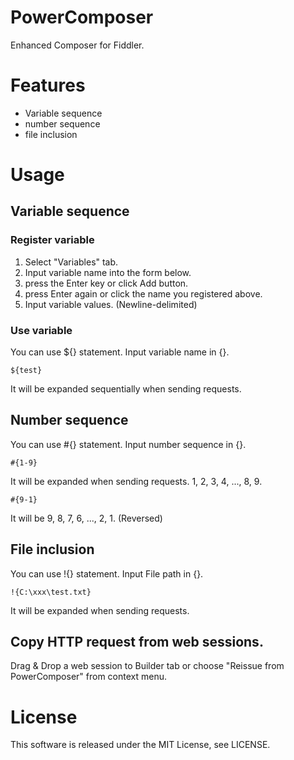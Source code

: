 # PowerComposer
Enhanced Composer for Fiddler.

# Features

- Variable sequence
- number sequence
- file inclusion

# Usage

## Variable sequence

### Register variable

1. Select "Variables" tab.
2. Input variable name into the form below.
3. press the Enter key or click Add button.
4. press Enter again or click the name you registered above.
5. Input variable values. (Newline-delimited)

### Use variable

You can use ${} statement.
Input variable name in {}.

```
${test}
```

It will be expanded sequentially when sending requests.

## Number sequence

You can use #{} statement.
Input number sequence in {}.

```
#{1-9}
```

It will be expanded when sending requests. 1, 2, 3, 4, ..., 8, 9.

```
#{9-1}
```

It will be 9, 8, 7, 6, ..., 2, 1. (Reversed)

## File inclusion

You can use !{} statement.
Input File path in {}.

```
!{C:\xxx\test.txt}
```

It will be expanded when sending requests.

## Copy HTTP request from web sessions.

Drag & Drop a web session to Builder tab or choose "Reissue from PowerComposer" from context menu.

# License
This software is released under the MIT License, see LICENSE.
